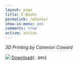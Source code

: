 ```yaml
---
layout: page
title: E-Books
permalink: /ebooks/
show-in-menu: yes
comments: true
active: active
---
```





*3D Printing by Cameron Coward*
 

![]({{site.baseurl}}/images/ebooks/images/3dprintbook.png)
[Download](http://www.google.com){: .btn}




